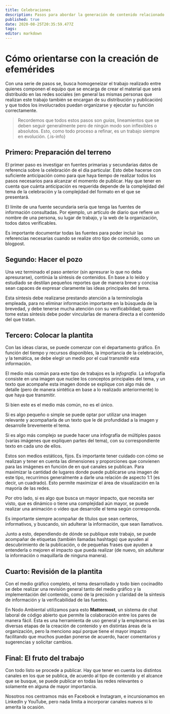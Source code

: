 ```yaml
---
title: Celebraciones
description: Pasos para abordar la generación de contenido relacionado a celebraciones y efemérides
published: true
date: 2020-08-25T20:35:59.477Z
tags: 
editor: markdown
---
```


# Cómo orientarse con la creación de efemérides

Con una serie de pasos se, busca homogeneizar el trabajo realizado entre quienes componen el equipo que se encarga de crear el material que será distribuido en las redes sociales (en general las mismas personas que realizan este trabajo también se encargan de su distribución y publicación) y que todos los involucrados puedan organizarse y ejecutar su función correctamente.

> Recordemos que todos estos pasos son _guías_, lineamientos que se deben seguir generalmente pero de ningún modo son inflexibles o absolutos. Esto, como todo proceso a refinar, es un trabajo siempre en evolución. {.is-info}

## Primero: Preparación del terreno
El primer paso es investigar en fuentes primarias y secundarias datos de referencia sobre la celebración de el día particular. Esto debe hacerse con suficiente anticipación como para que haya tiempo de realizar todos los pasos necesarios para alcanzar el momento de publicar. Hay que tener en cuenta que cuánta anticipación es requerida depende de la complejidad del tema de la celebración y la complejidad del formato en el que se presentará.

El límite de una fuente secundaria sería que tenga las fuentes de información consultadas. Por ejemplo, un artículo de diario que refiere un nombre de una persona, su lugar de trabajo, y la web de la organización, todos datos verificables.

Es importante documentar todas las fuentes para poder incluir las referencias necesarias cuando se realize otro tipo de contenido, como un blogpost.

## Segundo: Hacer el pozo

Una vez terminado el paso anterior (sin apresurar lo que no deba apresurarse), continúa la síntesis de contenidos. En base a lo leído y estudiado se destilan pequeños reportes que de manera breve y concisa sean capaces de expresar claramente las ideas principales del tema.

Esta síntesis debe realizarse prestando atención a la terminología empleada, para no eliminar información importante en la búsqueda de la brevedad, y debe tenerse mucha atención con su verificabilidad; quien tome estas síntesis debe poder vincularlas de manera directa a el contenido del que tratan.

## Tercero: Colocar la plantita

Con las ideas claras, se puede comenzar con el departamento gráfico. En función del tiempo y recursos disponibles, la importancia de la celebración, y la temática, se debe elegir un medio por el cual transmitir esta información.

El medio más común para este tipo de trabajos es la _infografía_. La infografía consiste en una imagen que nuclee los conceptos principales del tema, y un texto que acompañe esta imagen donde se explique con algo más de detalle (pero de manera sintética en base a lo realizado anteriormente) lo que haya que transmitir.

Si bien este es el medio más común, no es el único.

Si es algo pequeño o simple se puede optar por utilizar una imagen relevante y acompañarla de un texto que le dé profundidad a la imagen y desarrolle brevemente el tema. 

Si es algo más complejo se puede hacer una infografía de múltiples pasos (varias imágenes que expliquen partes del tema), con su correspondiente texto en cada uno de ellos.

Estos son medios estáticos, fijos. Es importante tener cuidado con cómo se realizan y tener en cuenta las dimensiones y proporciones que convienen para las imágenes en función de en qué canales se publican. Para maximizar la cantidad de lugares donde puede publicarse una imagen de este tipo, recurrimos generalmente a darle una relación de aspecto 1:1 (es decir, un cuadrado). Esto permite maximizar el área de visualización en la mayoría de las redes.

Por otro lado, si es algo que busca un mayor impacto, que necesita ser visto, que es dinámico o tiene una complejidad aún mayor, se puede realizar una animación o video que desarrolle el tema según corresponda.

Es importante siempre acompañar de títulos que sean certeros, informativos, y buscando, sin adulterar la información, que sean llamativos.

Junto a esto, dependiendo de dónde se publique este trabajo, se puede acompañar de etiquetas (también llamadas hashtags) que ayuden al descubrimiento de la publicación, o de pequeñas frases que ayuden a entenderla o mejoren el impacto que pueda realizar (de nuevo, sin adulterar la información o maquillarla de ninguna manera).

## Cuarto: Revisión de la plantita 

Con el medio gráfico completo, el tema desarrollado y todo bien cocinadito se debe realizar una revisión general tanto del medio gráfico y la implementación del contenido, como de la precisión y claridad de la síntesis de información y la verificabilidad de las fuentes.

En Nodo Ambiental utilizamos para esto __Mattermost__, un sistema de chat laboral de código abierto que permite la colaboración entre los pares de manera fácil. Ésta es una herramienta de uso general y la empleamos en las diversas etapas de la creación de contenido y en distintas áreas de la organización, pero la menciono aquí porque tiene el mayor impacto facilitando que muchos puedan ponerse de acuerdo, hacer comentarios y sugerencias y solicitar cambios.

## Final: El fruto del trabajo

Con todo listo se procede a publicar. Hay que tener en cuenta los distintos canales en los que se publica, de acuerdo al tipo de contenido y el alcance que se busque, se puede publicar en todas las redes relevantes o solamente en alguna de mayor importancia.

Nosotros nos centramos más en Facebook e Instagram, e incursionamos en LinkedIn y YouTube, pero nada limita a incorporar canales nuevos si lo amerita la ocasión.
